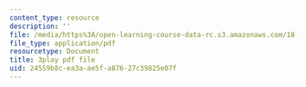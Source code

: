 ```yaml
---
content_type: resource
description: ''
file: /media/https%3A/open-learning-course-data-rc.s3.amazonaws.com/18-01sc-single-variable-calculus-fall-2010/24559b8cea3aae5fa87627c39825e07f_MK_0QHbUnIA.pdf
file_type: application/pdf
resourcetype: Document
title: 3play pdf file
uid: 24559b8c-ea3a-ae5f-a876-27c39825e07f
---
```

